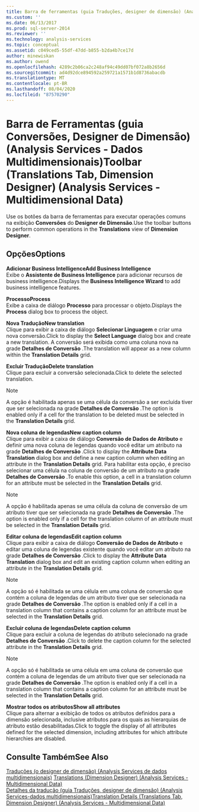 ```yaml
---
title: Barra de ferramentas (guia Traduções, designer de dimensão) (Analysis Services-dados multidimensionais) | Microsoft Docs
ms.custom: ''
ms.date: 06/13/2017
ms.prod: sql-server-2014
ms.reviewer: ''
ms.technology: analysis-services
ms.topic: conceptual
ms.assetid: c049ced5-55df-47dd-b855-b2da4b7ce17d
author: minewiskan
ms.author: owend
ms.openlocfilehash: 4289c2b06ca2c248af94c49dd07bf072a8b2656d
ms.sourcegitcommit: ad4d92dce894592a259721a1571b1d8736abacdb
ms.translationtype: MT
ms.contentlocale: pt-BR
ms.lasthandoff: 08/04/2020
ms.locfileid: "87570290"
---
```

# <a name="toolbar-translations-tab-dimension-designer-analysis-services---multidimensional-data"></a><span data-ttu-id="93763-102">Barra de Ferramentas (guia Conversões, Designer de Dimensão) (Analysis Services - Dados Multidimensionais)</span><span class="sxs-lookup"><span data-stu-id="93763-102">Toolbar (Translations Tab, Dimension Designer) (Analysis Services - Multidimensional Data)</span></span>
  <span data-ttu-id="93763-103">Use os botões da barra de ferramentas para executar operações comuns na exibição **Conversões** do **Designer de Dimensão**.</span><span class="sxs-lookup"><span data-stu-id="93763-103">Use the toolbar buttons to perform common operations in the **Translations** view of **Dimension Designer**.</span></span>  
  
## <a name="options"></a><span data-ttu-id="93763-104">Opções</span><span class="sxs-lookup"><span data-stu-id="93763-104">Options</span></span>  
 <span data-ttu-id="93763-105">**Adicionar Business Intelligence**</span><span class="sxs-lookup"><span data-stu-id="93763-105">**Add Business Intelligence**</span></span>  
 <span data-ttu-id="93763-106">Exibe o **Assistente de Business Intelligence** para adicionar recursos de business intelligence.</span><span class="sxs-lookup"><span data-stu-id="93763-106">Displays the **Business Intelligence Wizard** to add business intelligence features.</span></span>  
  
 <span data-ttu-id="93763-107">**Processo**</span><span class="sxs-lookup"><span data-stu-id="93763-107">**Process**</span></span>  
 <span data-ttu-id="93763-108">Exibe a caixa de diálogo **Processo** para processar o objeto.</span><span class="sxs-lookup"><span data-stu-id="93763-108">Displays the **Process** dialog box to process the object.</span></span>  
  
 <span data-ttu-id="93763-109">**Nova Tradução**</span><span class="sxs-lookup"><span data-stu-id="93763-109">**New translation**</span></span>  
 <span data-ttu-id="93763-110">Clique para exibir a caixa de diálogo **Selecionar Linguagem** e criar uma nova conversão.</span><span class="sxs-lookup"><span data-stu-id="93763-110">Click to display the **Select Language** dialog box and create a new translation.</span></span> <span data-ttu-id="93763-111">A conversão será exibida como uma coluna nova na grade **Detalhes de Conversão** .</span><span class="sxs-lookup"><span data-stu-id="93763-111">The translation will appear as a new column within the **Translation Details** grid.</span></span>  
  
 <span data-ttu-id="93763-112">**Excluir Tradução**</span><span class="sxs-lookup"><span data-stu-id="93763-112">**Delete translation**</span></span>  
 <span data-ttu-id="93763-113">Clique para excluir a conversão selecionada.</span><span class="sxs-lookup"><span data-stu-id="93763-113">Click to delete the selected translation.</span></span>  
  
> [!NOTE]  
>  <span data-ttu-id="93763-114"> A opção é habilitada apenas se uma célula da conversão a ser excluída tiver que ser selecionada na grade **Detalhes de Conversão** .</span><span class="sxs-lookup"><span data-stu-id="93763-114">The option is enabled only if a cell for the translation to be deleted must be selected in the **Translation Details** grid.</span></span>  
  
 <span data-ttu-id="93763-115">**Nova coluna de legendas**</span><span class="sxs-lookup"><span data-stu-id="93763-115">**New caption column**</span></span>  
 <span data-ttu-id="93763-116">Clique para exibir a caixa de diálogo **Conversão de Dados de Atributo** e definir uma nova coluna de legendas quando você editar um atributo na grade **Detalhes de Conversão** .</span><span class="sxs-lookup"><span data-stu-id="93763-116">Click to display the **Attribute Data Translation** dialog box and define a new caption column when editing an attribute in the **Translation Details** grid.</span></span> <span data-ttu-id="93763-117">Para habilitar esta opção, é preciso selecionar uma célula na coluna de conversão de um atributo na grade **Detalhes de Conversão** .</span><span class="sxs-lookup"><span data-stu-id="93763-117">To enable this option, a cell in a translation column for an attribute must be selected in the **Translation Details** grid.</span></span>  
  
> [!NOTE]  
>  <span data-ttu-id="93763-118"> A opção é habilitada apenas se uma célula da coluna de conversão de um atributo tiver que ser selecionada na grade **Detalhes de Conversão** .</span><span class="sxs-lookup"><span data-stu-id="93763-118">The option is enabled only if a cell for the translation column of an attribute must be selected in the **Translation Details** grid.</span></span>  
  
 <span data-ttu-id="93763-119">**Editar coluna de legendas**</span><span class="sxs-lookup"><span data-stu-id="93763-119">**Edit caption column**</span></span>  
 <span data-ttu-id="93763-120">Clique para exibir a caixa de diálogo **Conversão de Dados de Atributo** e editar uma coluna de legendas existente quando você editar um atributo na grade **Detalhes de Conversão** .</span><span class="sxs-lookup"><span data-stu-id="93763-120">Click to display the **Attribute Data Translation** dialog box and edit an existing caption column when editing an attribute in the **Translation Details** grid.</span></span>  
  
> [!NOTE]  
>  <span data-ttu-id="93763-121"> A opção só é habilitada se uma célula em uma coluna de conversão que contém a coluna de legendas de um atributo tiver que ser selecionada na grade **Detalhes de Conversão** .</span><span class="sxs-lookup"><span data-stu-id="93763-121">The option is enabled only if a cell in a translation column that contains a caption column for an attribute must be selected in the **Translation Details** grid.</span></span>  
  
 <span data-ttu-id="93763-122">**Excluir coluna de legendas**</span><span class="sxs-lookup"><span data-stu-id="93763-122">**Delete caption column**</span></span>  
 <span data-ttu-id="93763-123">Clique para excluir a coluna de legendas do atributo selecionado na grade **Detalhes de Conversão** .</span><span class="sxs-lookup"><span data-stu-id="93763-123">Click to delete the caption column for the selected attribute in the **Translation Details** grid.</span></span>  
  
> [!NOTE]  
>  <span data-ttu-id="93763-124"> A opção só é habilitada se uma célula em uma coluna de conversão que contém a coluna de legendas de um atributo tiver que ser selecionada na grade **Detalhes de Conversão** .</span><span class="sxs-lookup"><span data-stu-id="93763-124">The option is enabled only if a cell in a translation column that contains a caption column for an attribute must be selected in the **Translation Details** grid.</span></span>  
  
 <span data-ttu-id="93763-125">**Mostrar todos os atributos**</span><span class="sxs-lookup"><span data-stu-id="93763-125">**Show all attributes**</span></span>  
 <span data-ttu-id="93763-126">Clique para alternar a exibição de todos os atributos definidos para a dimensão selecionada, inclusive atributos para os quais as hierarquias de atributo estão desabilitadas.</span><span class="sxs-lookup"><span data-stu-id="93763-126">Click to toggle the display of all attributes defined for the selected dimension, including attributes for which attribute hierarchies are disabled.</span></span>  
  
## <a name="see-also"></a><span data-ttu-id="93763-127">Consulte Também</span><span class="sxs-lookup"><span data-stu-id="93763-127">See Also</span></span>  
 <span data-ttu-id="93763-128">[Traduções &#40;o designer de dimensão&#41; &#40;Analysis Services de dados multidimensionais&#41;](translations-dimension-designer-analysis-services-multidimensional-data.md) </span><span class="sxs-lookup"><span data-stu-id="93763-128">[Translations &#40;Dimension Designer&#41; &#40;Analysis Services - Multidimensional Data&#41;](translations-dimension-designer-analysis-services-multidimensional-data.md) </span></span>  
 [<span data-ttu-id="93763-129">Detalhes da tradução &#40;guia Traduções, designer de dimensão&#41; &#40;Analysis Services-dados multidimensionais&#41;</span><span class="sxs-lookup"><span data-stu-id="93763-129">Translation Details &#40;Translations Tab, Dimension Designer&#41; &#40;Analysis Services - Multidimensional Data&#41;</span></span>](translation-details-dimension-designer-analysis-services-multidimensional-data.md)  
  
  
